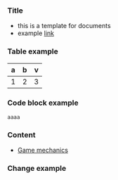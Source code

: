 ### Title

- this is a template for documents
- example [link](example.link)

### Table example
a|b|v|
--|--|--|
1|2|3

### Code block example
```
aaaa
```

### Content
- [Game mechanics](link.to.the.file)

### Change example
